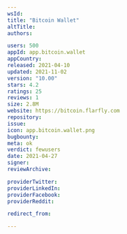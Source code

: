 ```yaml
---
wsId: 
title: "Bitcoin Wallet"
altTitle: 
authors:

users: 500
appId: app.bitcoin.wallet
appCountry: 
released: 2021-04-10
updated: 2021-11-02
version: "10.00"
stars: 4.2
ratings: 25
reviews: 1
size: 2.8M
website: https://bitcoin.flarfly.com
repository: 
issue: 
icon: app.bitcoin.wallet.png
bugbounty: 
meta: ok
verdict: fewusers
date: 2021-04-27
signer: 
reviewArchive:

providerTwitter: 
providerLinkedIn: 
providerFacebook: 
providerReddit: 

redirect_from:

---
```


